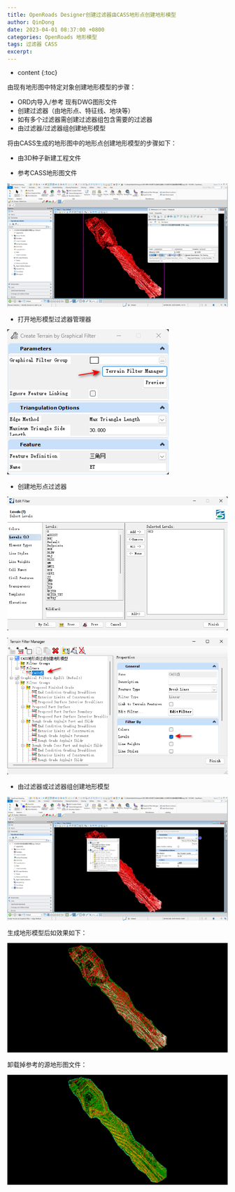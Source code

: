 ```yaml
---
title: OpenRoads Designer创建过滤器由CASS地形点创建地形模型
author: QinDong
date: 2023-04-01 08:37:00 +0800
categories: OpenRoads 地形模型
tags: 过滤器 CASS
excerpt: 
---
```

* content
{:toc}

由现有地形图中特定对象创建地形模型的步骤：

- ORD内导入/参考 现有DWG图形文件
- 创建过滤器（由地形点、特征线、地块等）
- 如有多个过滤器需创建过滤器组包含需要的过滤器
- 由过滤器/过滤器组创建地形模型

将由CASS生成的地形图中的地形点创建地形模型的步骤如下：

- 由3D种子新建工程文件

- 参考CASS地形图文件

![](/img/2023/2023-04-01-09-19-07.png)

- 打开地形模型过滤器管理器

![](/img/2023/2023-04-01-09-20-27.png)

- 创建地形点过滤器

![](/img/2023/2023-04-01-09-24-08.png)

![](/img/2023/2023-04-01-09-22-36.png)

- 由过滤器或过滤器组创建地形模型

![](/img/2023/2023-04-01-09-26-38.png)

生成地形模型后如效果如下：

![](/img/2023/2023-04-01-09-27-49.png)

卸载掉参考的源地形图文件：

![](/img/2023/2023-04-01-09-29-00.png)